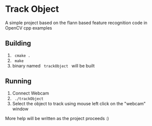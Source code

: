 Track Object
=============

A simple project based on the flann based feature recognition code in OpenCV cpp examples

## Building
1. <code> cmake . </code>
2. <code> make </code>
3. binary named <code> trackObject </code> will be built

## Running
1. Connect Webcam
2. <code> ./trackObject </code>
3. Select the object to track using mouse left click on the "webcam" window

More help will be written as the project proceeds :)
